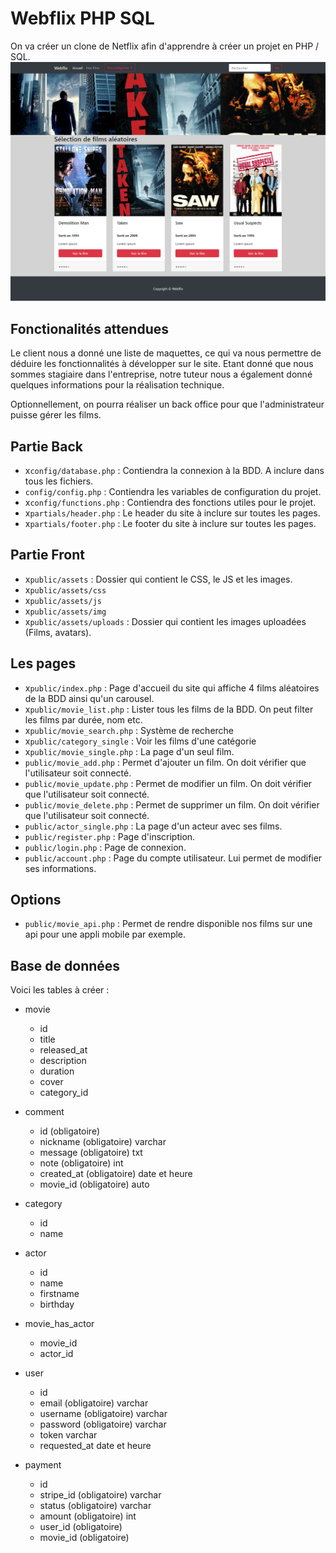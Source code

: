 # Webflix PHP SQL

On va créer un clone de Netflix afin d'apprendre à créer un projet en PHP / SQL.
![fil-rouge-webflix](/maquettes/maquette-accueil-webflix.png)

## Fonctionalités attendues

Le client nous a donné une liste de maquettes, ce qui va nous permettre de déduire les fonctionnalités à développer sur le site. Etant donné que nous sommes stagiaire dans l'entreprise, notre tuteur nous a également donné quelques informations pour la réalisation technique.

Optionnellement, on pourra réaliser un back office pour que l'administrateur puisse gérer les films.

## Partie Back

- x`config/database.php` : Contiendra la connexion à la BDD. A inclure dans tous les fichiers.
- `config/config.php` : Contiendra les variables de configuration du projet.
- x`config/functions.php` : Contiendra des fonctions utiles pour le projet.
- x`partials/header.php` : Le header du site à inclure sur toutes les pages.
- x`partials/footer.php` : Le footer du site à inclure sur toutes les pages.

## Partie Front

- x`public/assets` : Dossier qui contient le CSS, le JS et les images.
- x`public/assets/css`
- x`public/assets/js`
- x`public/assets/img`
- x`public/assets/uploads` : Dossier qui contient les images uploadées (Films, avatars).

## Les pages

- x`public/index.php` : Page d'accueil du site qui affiche 4 films aléatoires de la BDD ainsi qu'un carousel.
- x`public/movie_list.php` : Lister tous les films de la BDD. On peut filter les films par durée, nom etc.
- x`public/movie_search.php` : Système de recherche
- x`public/category_single` : Voir les films d'une catégorie
- x`public/movie_single.php` : La page d'un seul film.
- `public/movie_add.php` : Permet d'ajouter un film. On doit vérifier que l'utilisateur soit connecté.
- `public/movie_update.php` : Permet de modifier un film. On doit vérifier que l'utilisateur soit connecté.
- `public/movie_delete.php` : Permet de supprimer un film. On doit vérifier que l'utilisateur soit connecté.
- `public/actor_single.php` : La page d'un acteur avec ses films.
- `public/register.php` : Page d'inscription.
- `public/login.php` : Page de connexion.
- `public/account.php` : Page du compte utilisateur. Lui permet de modifier ses informations.

## Options

- `public/movie_api.php` : Permet de rendre disponible nos films sur une api pour une appli mobile par exemple.

## Base de données

Voici les tables à créer :

- movie
    - id
    - title
    - released_at
    - description
    - duration
    - cover
    - category_id

- comment
    - id (obligatoire)
    - nickname (obligatoire) varchar
    - message (obligatoire) txt
    - note (obligatoire) int
    - created_at (obligatoire) date et heure
    - movie_id (obligatoire) auto

- category
    - id
    - name

- actor
    - id
    - name
    - firstname
    - birthday

- movie_has_actor
    - movie_id
    - actor_id

- user
    - id
    - email (obligatoire) varchar
    - username (obligatoire) varchar
    - password (obligatoire) varchar
    - token varchar
    - requested_at date et heure

- payment
    - id
    - stripe_id (obligatoire) varchar
    - status (obligatoire) varchar
    - amount (obligatoire) int
    - user_id (obligatoire)
    - movie_id (obligatoire)
